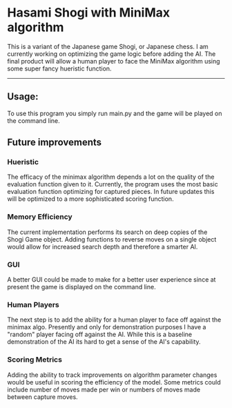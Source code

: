 # Hasami Shogi with MiniMax algorithm

This is a variant of the Japanese game Shogi, or Japanese chess. I am currently working on optimizing the game
logic before adding the AI. The final product will allow a human player to face the MiniMax algorithm using some
super fancy hueristic function.

---

## Usage:

To use this program you simply run main.py and the game will be played on the command line.

## Future improvements

### Hueristic

The efficacy of the minimax algorithm depends a lot on the quality of the evaluation function given to it. Currently, the program uses the most basic evaluation function optimizing for captured pieces. In future updates this will be optimized to a more sophisticated scoring function.

### Memory Efficiency

The current implementation performs its search on deep copies of the Shogi Game object. Adding functions to reverse moves on a single object would allow for increased search depth and therefore a smarter AI. 

### GUI

A better GUI could be made to make for a better user experience since at present the game is displayed on the command line.

### Human Players

The next step is to add the ability for a human player to face off against the minimax algo. Presently and only for demonstration purposes I have a "random" player facing off against the AI. While this is a baseline demonstration of the AI its hard to get a sense of the AI's capability. 

### Scoring Metrics

Adding the ability to track improvements on algorithm parameter changes would be useful in scoring the efficiency of the model. Some metrics could include number of moves made per win or numbers of moves made between capture moves. 






 





